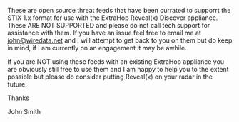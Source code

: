 These are open source threat feeds that have been currated to supporrt the STIX 1.x format for use with the ExtraHop Reveal(x) Discover appliance.  These ARE NOT SUPPORTED and please do not call tech support for assistance with them.  If you have an issue feel free to email me at john@wiredata.net and I will attempt to get back to you on them but do keep in mind, if I am currently on an engagement it may be awhile. 

If you are NOT using these feeds with an existing ExtraHop appliance you are obviously still free to use them and I am happy to help you to the extent possible but please do consider putting Reveal(x) on your radar in the future.

Thanks 

John Smith 
